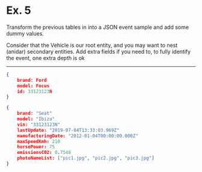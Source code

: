 # Ex. 5

Transform the previous tables in [](./naming_4.md) into a JSON event sample and add some
dummy values.

Consider that the Vehicle is our root entity, and you may want to nest (anidar) secondary entities. 
Add extra fields if you need to, to fully identify the event, one extra depth is ok

----

```json
{
    brand: Ford
    model: Focus
    id: 33123123N
}
```
```json
{
    brand: "Seat"
    model: "Ibiza"
    vin: "33123123N"
    lastUpdate: "2019-07-04T13:33:03.969Z"
    manufacturingDate: "2012-01-04T00:00:00.000Z"
    maxSpeedKmh: 210
    horsePower: 75
    emissionsCO2: 0.7548
    photoNameList: ["pic1.jpg", "pic2.jpg", "pic3.jpg"]
}
```
